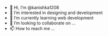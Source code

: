 - 👋 Hi, I’m @kanishka1208
- 👀 I’m interested in designing and development
- 🌱 I’m currently learning web development
- 💞️ I’m looking to collaborate on ...
- 📫 How to reach me ...

<!---
kanishka1208/kanishka1208 is a ✨ special ✨ repository because its `README.md` (this file) appears on your GitHub profile.
You can click the Preview link to take a look at your changes.
--->
